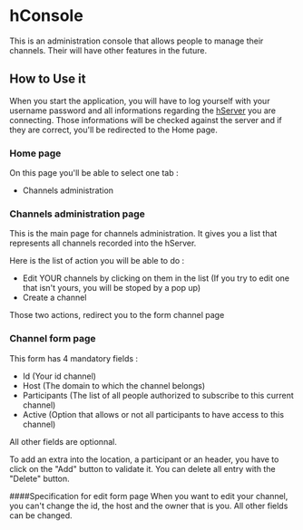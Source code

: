 # hConsole
This is an administration console that allows people to manage their channels. 
Their will have other features in the future.

## How to Use it
When you start the application, you will have to log yourself with your username password and all informations 
regarding the [hServer](https://github.com/hubiquitus/hubiquitus-node) you are connecting. 
Those informations will be checked against the server and if they are correct, you'll be redirected to the Home page.

### Home page
On this page you'll be able to select one tab :
  * Channels administration

### Channels administration page
This is the main page for channels administration. 
It gives you a list that represents all channels recorded into the hServer.

Here is the list of action you will be able to do :
 * Edit YOUR channels by clicking on them in the list 
(If you try to edit one that isn't yours, you will be stoped by a pop up)
 * Create a channel 

Those two actions, redirect you to the form channel page 

### Channel form page
This form has 4 mandatory fields : 
* Id (Your id channel)
* Host (The domain to which the channel belongs)
* Participants (The list of all people authorized to subscribe to this current channel)
* Active (Option that allows or not all participants to have access to this channel)

All other fields are optionnal.

To add an extra into the location, a participant or an header, you have to click on the "Add" button to validate it. 
You can delete all entry with the "Delete" button.

####Specification for edit form page
When you want to edit your channel, you can't change the id, the host and the owner that is you.
All other fields can be changed.